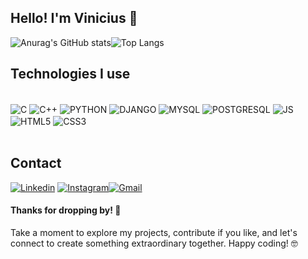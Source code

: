 ## Hello! I'm Vinicius 👋

![Anurag's GitHub stats](https://github-readme-stats.vercel.app/api?username=Vini-Akio&show_icons=true&theme=tokyonight)![Top Langs](https://github-readme-stats.vercel.app/api/top-langs/?username=VIni-Akio&layout=compact)

## Technologies I use
<div style="display: inline_block"><br/>
<img align="center" alt="C" src = "https://img.shields.io/badge/C-00599C?style=for-the-badge&logo=c&logoColor=white" />
<img align="center" alt="C++" src = "https://img.shields.io/badge/C%2B%2B-00599C?style=for-the-badge&logo=c%2B%2B&logoColor=white" />
<img align="center" alt="PYTHON" src = "	https://img.shields.io/badge/Python-14354C?style=for-the-badge&logo=python&logoColor=white" />
<img align="center" alt="DJANGO" src = "https://img.shields.io/badge/Django-092E20?style=for-the-badge&logo=django&logoColor=white" />
<img align="center" alt="MYSQL" src = "https://img.shields.io/badge/MySQL-00000F?style=for-the-badge&logo=mysql&logoColor=white" />
<img align="center" alt="POSTGRESQL" src = "https://img.shields.io/badge/PostgreSQL-316192?style=for-the-badge&logo=postgresql&logoColor=white" />
<img align="center" alt="JS" src = "https://img.shields.io/badge/JavaScript-F7DF1E?style=for-the-badge&logo=javascript&logoColor=black" />
<img align="center" alt="HTML5" src = "https://img.shields.io/badge/HTML5-E34F26?style=for-the-badge&logo=html5&logoColor=white" />
<img align="center" alt="CSS3" src = "https://img.shields.io/badge/CSS3-1572B6?style=for-the-badge&logo=css3&logoColor=white" />
<br/><br/>

## Contact 

[![Linkedin](https://img.shields.io/badge/LinkedIn-0077B5?style=for-the-badge&logo=linkedin&logoColor=white)](https://www.linkedin.com/in/viniciusakiohayashi/)
[![Instagram](https://img.shields.io/badge/Instagram-E4405F?style=for-the-badge&logo=instagram&logoColor=white)](https://www.linkedin.com/in/viniciusakiohayashi/)[![Gmail](https://img.shields.io/badge/Gmail-D14836?style=for-the-badge&logo=gmail&logoColor=white)](mailto:vinicius.akio17@gmail.com)

#### Thanks for dropping by! 🤝   

Take a moment to explore my projects, contribute if you like, and let's connect to create something extraordinary together. Happy coding! 🤓
